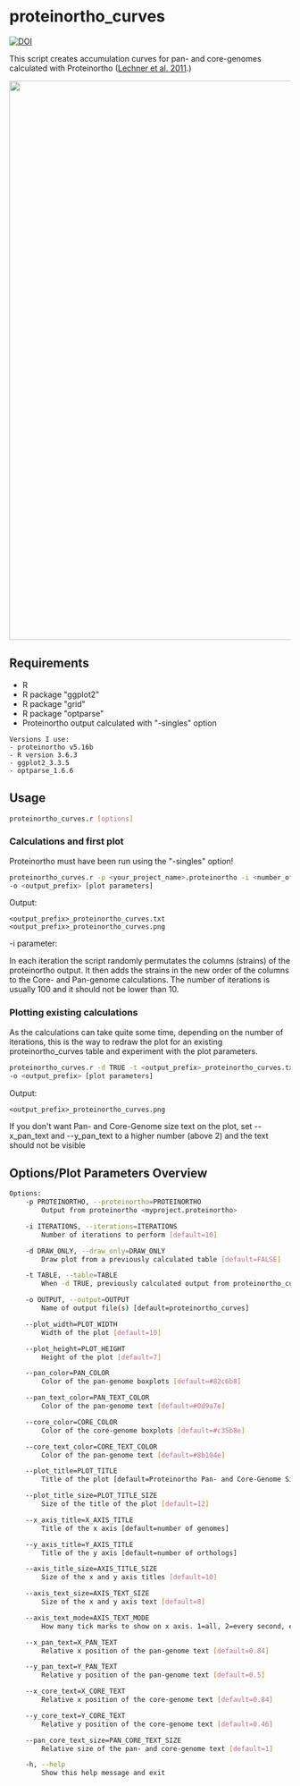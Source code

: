 # proteinortho_curves


[![DOI](https://zenodo.org/badge/DOI/10.5281/zenodo.2559281.svg)](https://doi.org/10.5281/zenodo.2559281)



This script creates accumulation curves for pan- and core-genomes calculated with Proteinortho ([Lechner et al. 2011](https://bmcbioinformatics.biomedcentral.com/articles/10.1186/1471-2105-12-124).)

 <img src="https://user-images.githubusercontent.com/47421170/152796728-8fb9250f-b14f-4739-adc9-23a83572c056.png" width="1000" >

## Requirements
- R 
- R package "ggplot2"
- R package "grid"
- R package "optparse"
- Proteinortho output calculated with "-singles" option

```
Versions I use:
- proteinortho v5.16b
- R version 3.6.3
- ggplot2_3.3.5
- optparse_1.6.6
```


## Usage


```bash
proteinortho_curves.r [options]
```

### Calculations and first plot

Proteinortho must have been run using the "-singles" option!

```bash
proteinortho_curves.r -p <your_project_name>.proteinortho -i <number_of_iterations> 
-o <output_prefix> [plot parameters]
```
Output:

    <output_prefix>_proteinortho_curves.txt
    <output_prefix>_proteinortho_curves.png

-i parameter:

In each iteration the script randomly permutates the columns (strains) of the proteinortho output. It then adds the strains in the new order of
the columns to the Core- and Pan-genome calculations. The number of iterations is usually 100 and it should not be lower than 10. 

### Plotting existing calculations

As the calculations can take quite some time, depending on the number of iterations, this is the way to redraw the plot for an
existing proteinortho_curves table and experiment with the plot parameters. 

```bash
proteinortho_curves.r -d TRUE -t <output_prefix>_proteinortho_curves.txt 
-o <output_prefix> [plot parameters]
```

Output:

    <output_prefix>_proteinortho_curves.png

If you don't want Pan- and Core-Genome size text on the plot, set --x_pan_text and --y_pan_text to a higher number (above 2) and the text should not be visible 

## Options/Plot Parameters Overview

```bash
Options:
	-p PROTEINORTHO, --proteinortho=PROTEINORTHO
		Output from proteinortho <myproject.proteinortho>

	-i ITERATIONS, --iterations=ITERATIONS
		Number of iterations to perform [default=10]

	-d DRAW_ONLY, --draw_only=DRAW_ONLY
		Draw plot from a previously calculated table [default=FALSE]

	-t TABLE, --table=TABLE
		When -d TRUE, previously calculated output from proteinortho_curves.r <proteinortho_curves.txt>

	-o OUTPUT, --output=OUTPUT
		Name of output file(s) [default=proteinortho_curves]

	--plot_width=PLOT_WIDTH
		Width of the plot [default=10]

	--plot_height=PLOT_HEIGHT
		Height of the plot [default=7]

	--pan_color=PAN_COLOR
		Color of the pan-genome boxplots [default=#82c6b8]

	--pan_text_color=PAN_TEXT_COLOR
		Color of the pan-genome text [default=#0d9a7e]

	--core_color=CORE_COLOR
		Color of the core-genome boxplots [default=#c35b8e]

	--core_text_color=CORE_TEXT_COLOR
		Color of the pan-genome text [default=#8b104e]

	--plot_title=PLOT_TITLE
		Title of the plot [default=Proteinortho Pan- and Core-Genome Size]

	--plot_title_size=PLOT_TITLE_SIZE
		Size of the title of the plot [default=12]

	--x_axis_title=X_AXIS_TITLE
		Title of the x axis [default=number of genomes]

	--y_axis_title=Y_AXIS_TITLE
		Title of the y axis [default=number of orthologs]

	--axis_title_size=AXIS_TITLE_SIZE
		Size of the x and y axis titles [default=10]

	--axis_text_size=AXIS_TEXT_SIZE
		Size of the x and y axis text [default=8]

	--axis_text_mode=AXIS_TEXT_MODE
		How many tick marks to show on x axis. 1=all, 2=every second, etc [default=1]

	--x_pan_text=X_PAN_TEXT
		Relative x position of the pan-genome text [default=0.84]

	--y_pan_text=Y_PAN_TEXT
		Relative y position of the pan-genome text [default=0.5]

	--x_core_text=X_CORE_TEXT
		Relative x position of the core-genome text [default=0.84]

	--y_core_text=Y_CORE_TEXT
		Relative y position of the core-genome text [default=0.46]

	--pan_core_text_size=PAN_CORE_TEXT_SIZE
		Relative size of the pan- and core-genome text [default=1]

	-h, --help
		Show this help message and exit
```
